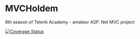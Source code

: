# MVCHoldem
8th season of Telerik Academy - amateur ASP. Net MVC project

[![Coverage Status](https://coveralls.io/repos/github/gchankov/MVCHoldem/badge.svg?branch=)](https://coveralls.io/github/gchankov/MVCHoldem?branch=)
